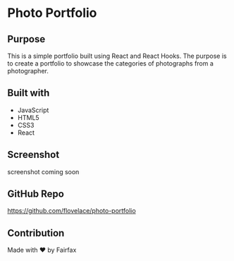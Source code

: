 # Photo Portfolio
## Purpose
This is a simple portfolio built using React and React Hooks. The purpose is to create a portfolio to showcase the categories of photographs from a photographer.
## Built with
* JavaScript
* HTML5
* CSS3
* React

## Screenshot
screenshot coming soon

## GitHub Repo
https://github.com/flovelace/photo-portfolio

## Contribution
Made with ❤️ by Fairfax
